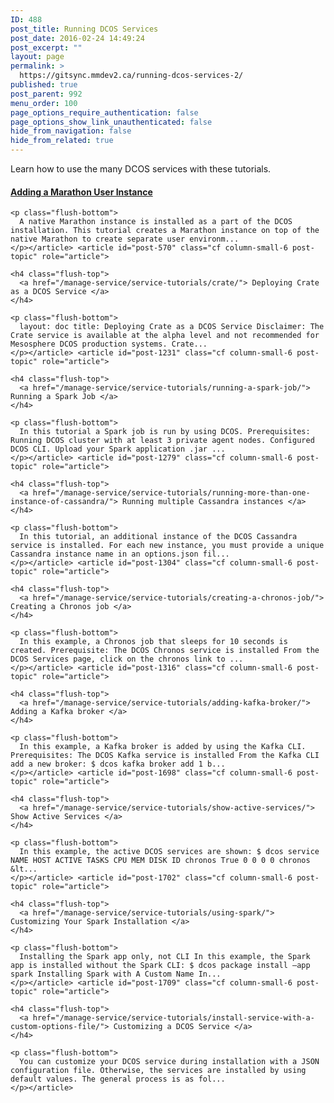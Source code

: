 ```yaml
---
ID: 488
post_title: Running DCOS Services
post_date: 2016-02-24 14:49:24
post_excerpt: ""
layout: page
permalink: >
  https://gitsync.mmdev2.ca/running-dcos-services-2/
published: true
post_parent: 992
menu_order: 100
page_options_require_authentication: false
page_options_show_link_unauthenticated: false
hide_from_navigation: false
hide_from_related: true
---
```

Learn how to use the many DCOS services with these tutorials.

<div class="container-pod container-pod-short-top flush-bottom">
  <div class="row flex-box flex-box-fit-height flex-box-wrap row-grid">
    <article id="post-580" class="cf column-small-6 post-topic" role="article"> <h4 class="flush-top">
      <a href="/manage-service/service-tutorials/marathon-add-user/"> Adding a Marathon User Instance </a>
    </h4>
    
    <p class="flush-bottom">
      A native Marathon instance is installed as a part of the DCOS installation. This tutorial creates a Marathon instance on top of the native Marathon to create separate user environm...
    </p></article> <article id="post-570" class="cf column-small-6 post-topic" role="article"> 
    
    <h4 class="flush-top">
      <a href="/manage-service/service-tutorials/crate/"> Deploying Crate as a DCOS Service </a>
    </h4>
    
    <p class="flush-bottom">
      layout: doc title: Deploying Crate as a DCOS Service Disclaimer: The Crate service is available at the alpha level and not recommended for Mesosphere DCOS production systems. Crate...
    </p></article> <article id="post-1231" class="cf column-small-6 post-topic" role="article"> 
    
    <h4 class="flush-top">
      <a href="/manage-service/service-tutorials/running-a-spark-job/"> Running a Spark Job </a>
    </h4>
    
    <p class="flush-bottom">
      In this tutorial a Spark job is run by using DCOS. Prerequisites: Running DCOS cluster with at least 3 private agent nodes. Configured DCOS CLI. Upload your Spark application .jar ...
    </p></article> <article id="post-1279" class="cf column-small-6 post-topic" role="article"> 
    
    <h4 class="flush-top">
      <a href="/manage-service/service-tutorials/running-more-than-one-instance-of-cassandra/"> Running multiple Cassandra instances </a>
    </h4>
    
    <p class="flush-bottom">
      In this tutorial, an additional instance of the DCOS Cassandra service is installed. For each new instance, you must provide a unique Cassandra instance name in an options.json fil...
    </p></article> <article id="post-1304" class="cf column-small-6 post-topic" role="article"> 
    
    <h4 class="flush-top">
      <a href="/manage-service/service-tutorials/creating-a-chronos-job/"> Creating a Chronos job </a>
    </h4>
    
    <p class="flush-bottom">
      In this example, a Chronos job that sleeps for 10 seconds is created. Prerequisite: The DCOS Chronos service is installed From the DCOS Services page, click on the chronos link to ...
    </p></article> <article id="post-1316" class="cf column-small-6 post-topic" role="article"> 
    
    <h4 class="flush-top">
      <a href="/manage-service/service-tutorials/adding-kafka-broker/"> Adding a Kafka broker </a>
    </h4>
    
    <p class="flush-bottom">
      In this example, a Kafka broker is added by using the Kafka CLI. Prerequisites: The DCOS Kafka service is installed From the Kafka CLI add a new broker: $ dcos kafka broker add 1 b...
    </p></article> <article id="post-1698" class="cf column-small-6 post-topic" role="article"> 
    
    <h4 class="flush-top">
      <a href="/manage-service/service-tutorials/show-active-services/"> Show Active Services </a>
    </h4>
    
    <p class="flush-bottom">
      In this example, the active DCOS services are shown: $ dcos service NAME HOST ACTIVE TASKS CPU MEM DISK ID chronos True 0 0 0 0 chronos &lt...
    </p></article> <article id="post-1702" class="cf column-small-6 post-topic" role="article"> 
    
    <h4 class="flush-top">
      <a href="/manage-service/service-tutorials/using-spark/"> Customizing Your Spark Installation </a>
    </h4>
    
    <p class="flush-bottom">
      Installing the Spark app only, not CLI In this example, the Spark app is installed without the Spark CLI: $ dcos package install —app spark Installing Spark with A Custom Name In...
    </p></article> <article id="post-1709" class="cf column-small-6 post-topic" role="article"> 
    
    <h4 class="flush-top">
      <a href="/manage-service/service-tutorials/install-service-with-a-custom-options-file/"> Customizing a DCOS Service </a>
    </h4>
    
    <p class="flush-bottom">
      You can customize your DCOS service during installation with a JSON configuration file. Otherwise, the services are installed by using default values. The general process is as fol...
    </p></article>
  </div>
</div>